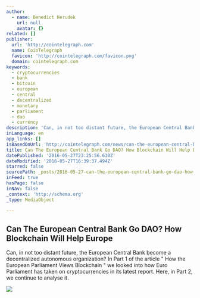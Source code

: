 ```yaml
---
author:
  - name: Benedict Herudek
    url: null
    avatar: {}
related: []
publisher:
  url: 'http://cointelegraph.com'
  name: CoinTelegraph
  favicon: 'http://cointelegraph.com/favicon.png'
  domain: cointelegraph.com
keywords:
  - cryptocurrencies
  - bank
  - bitcoin
  - european
  - central
  - decentralized
  - monetary
  - parliament
  - dao
  - currency
description: 'Can, in not too distant future, the European Central Bank become a decentralized autonomous organization? In Part 1 of the article " How the European Parliament Views Blockchain " we looked into how Euro Parliament has taken on cryptocurrencies in its latest report. Here, in Part 2, we continue to analyse it.'
inLanguage: en
app_links: []
isBasedOnUrl: 'http://cointelegraph.com/news/can-the-european-central-bank-go-dao-how-blockchain-will-help-europe'
title: Can The European Central Bank Go DAO? How Blockchain Will Help Europe
datePublished: '2016-05-27T23:25:56.630Z'
dateModified: '2016-05-27T16:39:37.494Z'
starred: false
sourcePath: _posts/2016-05-27-can-the-european-central-bank-go-dao-how-blockchain-will-he.md
inFeed: true
hasPage: false
inNav: false
_context: 'http://schema.org'
_type: MediaObject

---
```

<article style=""><h1>Can The European Central Bank Go DAO? How Blockchain Will Help Europe</h1><p>Can, in not too distant future, the European Central Bank become a decentralized autonomous organization? In Part 1 of the article " How the European Parliament Views Blockchain " we looked into how Euro Parliament has taken on cryptocurrencies in its latest report. Here, in Part 2, we continue to analyse it.</p><img src="http://cointelegraph.com/images/725_aHR0cDovL2NvaW50ZWxlZ3JhcGguY29tL3N0b3JhZ2UvdXBsb2Fkcy92aWV3LzQ0YWIzMTg2NDI2MjA4YmNlZjQ5NDlmM2UwOTUwYWYyLnBuZw==.jpg" /></article>